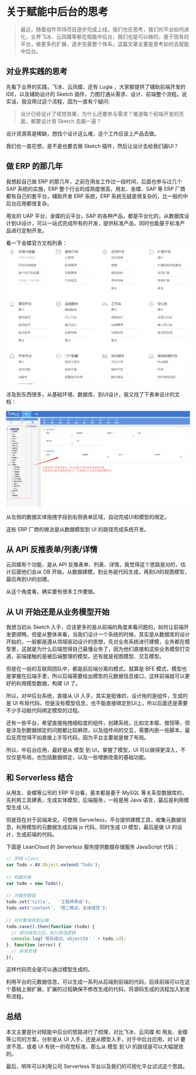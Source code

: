 # 关于赋能中后台的思考

> 最近，随着组件市场项目逐步完成上线，我们也在思考，我们的平台如何进化，业界飞冰、云凤蝶等都在赋能中后台，我们也是可以做的，基于现有的平台，做更多的扩展，逐步完善整个体系，这篇文章主要是思考如何去赋能中后台。

## 对业界实践的思考

先看下业界的实践，飞冰、云凤蝶、还有 Lugia ，大家都提供了辅助前端开发的 IDE，以及辅助设计的 Sketch 插件，力图打通从需求、设计、前端整个流程。说实话，我没用过这个流程，因为一直有个疑问:

>设计已经设计了视觉效果，为什么还要参与需求？难道每个前端开发的页面，都要设计用 Sketch 去画一遍？

设计资源真是稀缺，想找个设计这么难，这个工作应该上产品去做。

我们也一直在想，是不是也要去做 Sketch 插件，然后让设计去给我们画UI？

## 做 ERP 的那几年

我想起自己做 ERP 的那几年，之前在用友工作过一段时间，后面也参与过几个 SAP 系统的实施，ERP 整个行业的成熟度很高，用友、金蝶、SAP 等 ERP 厂商都有自己的套平台，辅助开发 ERP 系统，ERP 系统无疑是很复杂的，比一般的中后台应用都很复杂。

用友的 UAP 平台，金蝶的云平台，SAP 的各种产品，都是平台化的，从数据库设计到UI设计，可以一站式完成所有的开发，提供标准产品，同时也能基于标准产品进行定制开发。

看一下金蝶官方文档列表：
![金蝶文档](./img/erp/kd-doc.png)

涉及到东西很多，从基础环境、数据库、到UI设计，我又找了下表单设计的文档：

![表单设计](./img/erp/form.png)

从左侧的数据实体拖拽字段到右侧表单区域，自动完成UI和模型的绑定。

这些 ERP 厂商的做法是从数据模型到 UI 的路径完成系统开发。

## 从 API 反推表单/列表/详情

云凤蝶有个功能，是从 API 反推表单、列表、详情，我觉得这个思路是对的，估计后面他们会从 DB 开始，从数据建模，到业务层代码生成，再到UI的视图模型，最后再到UI的创建。

从这个角度看，确实要有很多工作要做。

## 从 UI 开始还是从业务模型开始

我想当初从 Sketch 入手，应该更多的是从前端的角度来看问题的，如何让前端开发更顺畅，但是从整体来看，当我们设计一个系统的时候，其实是从数据库的设计开始的，一般都是遵从领域驱动设计的思想，先对业务系统进行建模，业务都在模型里，这就是为什么后端觉得自己最懂业务了，因为他们直接和这些业务模型打交道，前端接触的是被后端整理的模型，还有就是视图模型、交互模型。

但是在一般的互联网团队中，都是前后端分离的模式，就算是 BFE 模式，模型也是掌握在后端手里，所以后端需要给出模型的元数据信息接口，这样前端就可以更好的利用模型数据，构建 UI 了。

所以，对中后台系统，直接从 UI 入手，其实是挺难的，设计拖的是组件，生成的是 UI 布局代码，但是没有模型信息，也不能直接绑定到UI上，所以后面还是需要不少手动敲代码绑定模型的过程。

还有一些平台，希望直接拖拽细粒度的组件，创建系统，比如文本框、按钮等，但是涉及到数据绑定的问题都比较麻烦，以及组件间的交互，需要内嵌一些脚本，最后反而觉得不如直接上手写代码，因为平台主要就是做了布局。

所以，中后台应用，最好是从 模型 到 UI，掌握了模型，UI 可以做得更深入，不仅仅是布局，也包括数据绑定，以及一些增删改查的基础功能。

## 和 Serverless 结合

从用友、金蝶等公司的 ERP 平台看，基本都是基于 MySQL 等关系型数据库的，先利用工具建表，生成实体模型，后端服务，一般是用 Java 语言，最后是利用模型生成 UI。

但是现在对于前端来说，可使用 Serverless，平台提供建模工具，收集元数据信息，利用模型的元数据生成后端 js 代码，同时生成 UI 模型，最后是做 UI 的设计，生成前端的代码。

下面是 LeanCloud 的 Serverless 服务提供数据存储服务 JavaScript 代码：

```js
// 声明 class
var Todo = AV.Object.extend('Todo');

// 构建对象
var todo = new Todo();

// 为属性赋值
todo.set('title',   '工程师周会');
todo.set('content', '周二两点，全体成员');

// 将对象保存到云端
todo.save().then(function (todo) {
  // 成功保存之后，执行其他逻辑
  console.log('保存成功。objectId：' + todo.id);
}, function (error) {
  // 异常处理
});
```

这样代码完全是可以通过模型生成的。

利用平台的元数据信息，可以生成一系列从后端到前端的代码，后续前端可以在这个基础上做扩展，扩展的过程确保不修改生成的代码，将源码生成的流程加入到发布流程。

## 总结

本文主要是针对赋能中后台的思路进行了梳理，对比飞冰、云凤蝶 和 用友、金蝶等公司的方案，分析是从 UI 入手，还是从模型入手，对于中后台应用，对 UI 要求不高，或者 UI 有统一的视觉标准，那么从 模型 到 UI 的路径是可以大幅提效的。

最后，明年可以利用公司 Serverless 平台以及我们的可视化平台试试这个思路。
